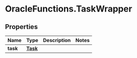 # OracleFunctions.TaskWrapper

## Properties
Name | Type | Description | Notes
------------ | ------------- | ------------- | -------------
**task** | [**Task**](Task.md) |  | 


